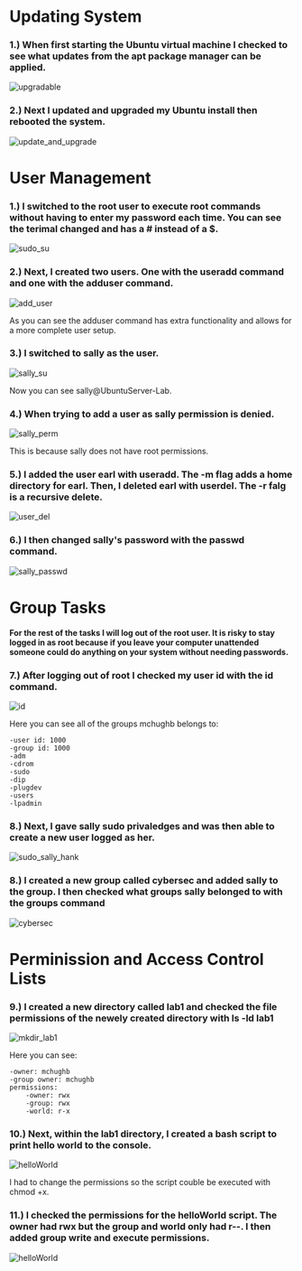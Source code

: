 # Updating System

### 1.) When first starting the Ubuntu virtual machine I checked to see what updates from the apt package manager can be applied. 
![upgradable](../images/apt%20list%20--upgradable.png)

### 2.) Next I updated and upgraded my Ubuntu install then rebooted the system. 
![update_and_upgrade](../images/update%20and%20upgrade.png)

# User Management

### 1.) I switched to the root user to execute root commands without having to enter my password each time. You can see the terimal changed and has a # instead of a $.
![sudo_su](../images/sudo_su.png)

### 2.) Next, I created two users. One with the useradd command and one with the adduser command.
![add_user](../images/adding_user.png)

As you can see the adduser command has extra functionality and allows for a more complete user setup.

### 3.) I switched to sally as the user. 
![sally_su](../images/sally_su.png)

Now you can see sally@UbuntuServer-Lab.

### 4.) When trying to add a user as sally permission is denied.
![sally_perm](../images/sally_perm_denied.png)

This is because sally does not have root permissions. 

### 5.) I added the user earl with useradd. The -m flag adds a home directory for earl. Then, I deleted earl with userdel. The -r falg is a recursive delete.
![user_del](../images/userdel.png)

### 6.) I then changed sally's password with the passwd command.
![sally_passwd](../images/sally_passwd.png)

# Group Tasks

**For the rest of the tasks I will log out of the root user. It is risky to stay logged in as root because if you leave your computer unattended someone could do anything on your system without needing passwords.**

### 7.) After logging out of root I checked my user id with the id command.
![id](../images/id.png)

Here you can see all of the groups mchughb belongs to:

    -user id: 1000
    -group id: 1000
    -adm
    -cdrom
    -sudo
    -dip
    -plugdev
    -users
    -lpadmin

### 8.) Next, I gave sally sudo privaledges and was then able to create a new user logged as her.
![sudo_sally_hank](../images/sudo_sally_add_hank.png)

### 8.) I created a new group called cybersec and added sally to the group. I then checked what groups sally belonged to with the groups command
![cybersec](../images/cybersec_group_sally.png)

# Perminission and Access Control Lists

### 9.) I created a new directory called lab1 and checked the file permissions of the newely created directory with ls -ld lab1
![mkdir_lab1](../images/lab1.png)

Here you can see:

    -owner: mchughb
    -group owner: mchughb
    permissions:
        -owner: rwx
        -group: rwx
        -world: r-x

### 10.) Next, within the lab1 directory, I created a bash script to print hello world to the console.
![helloWorld](../images/helloWorld.png)

I had to change the permissions so the script couble be executed with chmod +x.

### 11.) I checked the permissions for the helloWorld script. The owner had rwx but the group and world only had r--. I then added group write and execute permissions.
![helloWorld](../images/ls-ls_helloWorld.png)


